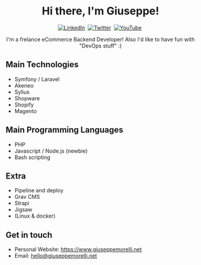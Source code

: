 <p>
  <h1 align="center">Hi there, I'm Giuseppe!</h1>
</p>
<p align="center">
<a href="https://www.linkedin.com/in/giuseppemorelli/"><img src="https://img.shields.io/badge/Linkedin-me?style=for-the-badge&color=0e76a8&logo=linkedin" alt="LinkedIn" /></a>&nbsp;
<a href="https://twitter.com/giuseppemorelli"><img src="https://img.shields.io/badge/Twitter-1DA1F2?style=for-the-badge&logo=twitter&logoColor=white" alt="Twitter" /></a>&nbsp;
<a href="https://www.youtube.com/c/GiuseppeMorelli"><img src="https://img.shields.io/badge/YouTube-me?style=for-the-badge&logo=youtube&color=FF0000" alt="YouTube" /></a>&nbsp;
</p>

<p align="center">
I'm a frelance eCommerce Backend Developer!  
Also I'd like to have fun with "DevOps stuff" :)
</p>

## Main Technologies

- Symfony / Laravel
- Akeneo
- Sylius
- Shopware
- Shopify
- Magento

## Main Programming Languages
- PHP
- Javascript / Node.js (newbie)
- Bash scripting

## Extra

- Pipeline and deploy
- Grav CMS
- Strapi
- Jigsaw
- (Linux & docker)

## Get in touch

- Personal Website: https://www.giuseppemorelli.net
- Email: hello@giuseppemorelli.net
